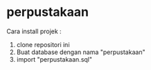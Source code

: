 # perpustakaan

Cara install projek :
1. clone repositori ini
2. Buat database dengan nama "perpustakaan"
3. import "perpustakaan.sql"
